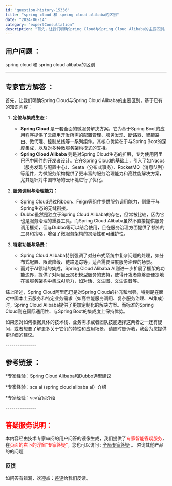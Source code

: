 ```yaml
---
id: "question-history-15336"
title: "spring cloud 和 spring cloud alibaba的区别"
date: "2024-06-14"
category: "expertConsultation"
description: "首先，让我们明确Spring Cloud与Spring Cloud Alibaba的主要区别，基于已有的知识内容：1. **定位与集成生态：**   - **Spring Cloud** 是一套全面的微服务解决方案，它为基于Spring Boot的应用程序提供了云应用开发所需的配置管理、服务发现、断"
---
```


## 用户问题 ： 
 spring cloud 和 spring cloud alibaba的区别  

---------------
## 专家官方解答 ：

首先，让我们明确Spring Cloud与Spring Cloud Alibaba的主要区别，基于已有的知识内容：

1. **定位与集成生态：**
   - **Spring Cloud** 是一套全面的微服务解决方案，它为基于Spring Boot的应用程序提供了云应用开发所需的配置管理、服务发现、断路器、智能路由、微代理、控制总线等一系列组件。其核心优势在于与Spring Boot的深度集成，以及对多种微服务架构模式的支持。
   - **Spring Cloud Alibaba** 则是对Spring Cloud生态的扩展，专为使用阿里巴巴中间件的开发者设计。它在Spring Cloud的基础上，引入了如Nacos（服务发现与配置中心）、Seata（分布式事务）、RocketMQ（消息队列）等组件，为微服务架构提供了更丰富的服务治理能力和高性能解决方案，尤其是针对中国市场的云环境进行了优化。

2. **服务调用与治理能力：**
   - Spring Cloud通过Ribbon、Feign等组件提供服务调用能力，侧重于与Spring生态的无缝衔接。
   - Dubbo虽然是独立于Spring Cloud Alibaba的存在，但常被比较，因为它也是服务治理的重要工具。而Spring Cloud Alibaba虽然不直接提供服务调用框架，但与Dubbo等可以结合使用，且在服务治理方面提供了额外的工具和策略，增强了微服务架构的灵活性和可维护性。

3. **特定功能与场景：**
   - Spring Cloud Alibaba特别强调了对分布式系统中复杂问题的处理，如分布式配置、限流降级、链路追踪等，适合需要深度服务治理的场景。
   - 而对于AI领域的集成，Spring Cloud Alibaba AI则进一步扩展了框架的功能边界，提供了对阿里云灵积模型服务的支持，使得开发者能够更便捷地在微服务架构中集成AI能力，如对话、文生图、文生语音等。

综上所述，Spring Cloud阿里巴巴是对Spring Cloud的补充和增强，特别是在面对中国本土云服务和特定业务需求（如高性能服务调用、复杂服务治理、AI集成）时，Spring Cloud Alibaba提供了更加定制化的解决方案。而标准的Spring Cloud则在国际通用性、与Spring Boot的集成度上保持优势。

如果您对如何根据具体的技术栈、业务需求或者团队技能选择这两者之一还有疑问，或者想要了解更多关于它们的特性和应用场景，请随时告诉我，我会为您提供更详细的建议。


<font color="#949494">---------------</font> 


## 参考链接 ：

*专家经验：Spring Cloud Alibaba和Dubbo选型建议 
 
 *专家经验：sca ai (spring cloud alibaba ai）介绍 
 
 *专家经验：sca官网介绍 


 <font color="#949494">---------------</font> 
 


## <font color="#FF0000">答疑服务说明：</font> 

本内容经由技术专家审阅的用户问答的镜像生成，我们提供了<font color="#FF0000">专家智能答疑服务</font>，在<font color="#FF0000">页面的右下的浮窗”专家答疑“</font>。您也可以访问 : [全局专家答疑](https://answer.opensource.alibaba.com/docs/intro) 。 咨询其他产品的的问题

### 反馈
如问答有错漏，欢迎点：[差评](https://ai.nacos.io/user/feedbackByEnhancerGradePOJOID?enhancerGradePOJOId=15343)给我们反馈。
